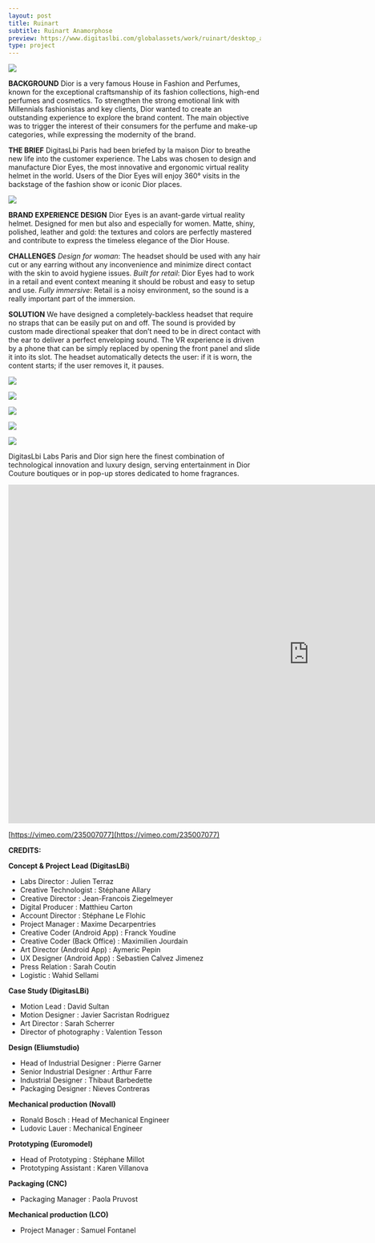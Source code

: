 ```yaml
---
layout: post
title: Ruinart
subtitle: Ruinart Anamorphose
preview: https://www.digitaslbi.com/globalassets/work/ruinart/desktop_anamorphose_1.jpg
type: project
---
```


![](https://www.digitaslbi.com/globalassets/work/ruinart/desktop_anamorphose_1.jpg)


**BACKGROUND**
Dior is a very famous House in Fashion and Perfumes, known for the exceptional craftsmanship of its fashion collections, high-end perfumes and cosmetics. To strengthen the strong emotional link with Millennials fashionistas and key clients, Dior wanted to create an outstanding experience to explore the brand content. The main objective was to trigger the interest of their consumers for the perfume and make-up categories, while expressing the modernity of the brand.

**THE BRIEF**
DigitasLbi Paris had been briefed by la maison Dior to breathe new life into the customer experience. The Labs was chosen to design and manufacture Dior Eyes, the most innovative and ergonomic virtual reality helmet in the world. Users of the Dior Eyes will enjoy 360° visits in the backstage of the fashion show or iconic Dior places.


![](http://targz.fr/digitaslabparis.com/img/doir_eyesv2/05.jpg)


**BRAND EXPERIENCE DESIGN**
Dior Eyes is an avant-garde virtual reality helmet. Designed for men but also and especially for women. Matte, shiny, polished, leather and gold: the textures and colors are perfectly mastered and contribute to express the timeless elegance of the Dior House.

**CHALLENGES**
*Design for woman*: The headset should be used with any hair cut or any earring without any inconvenience and minimize direct contact with the skin to avoid hygiene issues.
*Built for retail*: Dior Eyes had to work in a retail and event context meaning it should be robust and easy to setup and use.
*Fully immersive*: Retail is a noisy environment, so the sound is a really important part of the immersion.

**SOLUTION**
We have designed a completely-backless headset that require no straps that can be easily put on and off.  The sound is provided by custom made directional speaker that don’t need to be in direct contact with the ear to deliver a perfect enveloping sound. The VR experience is driven by a phone that can be simply replaced by opening the front panel and slide it into its slot.
The headset automatically detects the user: if it is worn, the content starts; if the user removes it, it pauses.


![](http://targz.fr/digitaslabparis.com/img/doir_eyesv2/04.jpg)

![](http://targz.fr/digitaslabparis.com/img/doir_eyesv2/02.jpg)

![](http://targz.fr/digitaslabparis.com/img/doir_eyesv2/06.jpg)

![](http://targz.fr/digitaslabparis.com/img/doir_eyesv2/07.jpg)

![](http://targz.fr/digitaslabparis.com/img/doir_eyesv2/08.jpg)


DigitasLbi Labs Paris and Dior sign here the finest combination of technological innovation and luxury design, serving entertainment in Dior Couture boutiques or in pop-up stores dedicated to home fragrances.


<iframe src="https://player.vimeo.com/video/235007077" width="1200" height="675" frameborder="0" webkitallowfullscreen mozallowfullscreen allowfullscreen class="uk-responsive-width"></iframe>


[https://vimeo.com/235007077](https://vimeo.com/235007077)

**CREDITS:**

**Concept & Project Lead (DigitasLBi)**

- Labs Director : Julien Terraz
- Creative Technologist : Stéphane Allary
- Creative Director : Jean-Francois Ziegelmeyer
- Digital Producer : Matthieu Carton
- Account Director : Stéphane Le Flohic
- Project Manager : Maxime Decarpentries
- Creative Coder (Android App) : Franck Youdine
- Creative Coder (Back Office) : Maximilien Jourdain
- Art Director (Android App) : Aymeric Pepin
- UX Designer (Android App) : Sebastien Calvez Jimenez
- Press Relation : Sarah Coutin
- Logistic : Wahid Sellami

**Case Study (DigitasLBi)**

- Motion Lead : David Sultan
- Motion Designer : Javier Sacristan Rodriguez
- Art Director : Sarah Scherrer
- Director of photography : Valention Tesson

**Design (Eliumstudio)**

- Head of Industrial Designer : Pierre Garner
- Senior Industrial Designer : Arthur Farre
- Industrial Designer : Thibaut Barbedette
- Packaging Designer : Nieves Contreras

**Mechanical production (Novall)**

- Ronald Bosch : Head of Mechanical Engineer
- Ludovic Lauer : Mechanical Engineer

**Prototyping (Euromodel)**

- Head of Prototyping : Stéphane Millot
- Prototyping Assistant : Karen Villanova

**Packaging (CNC)**

- Packaging Manager : Paola Pruvost

**Mechanical production (LCO)**

- Project Manager : Samuel Fontanel
